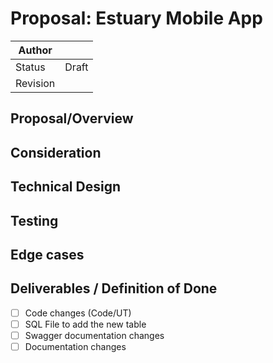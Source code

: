 # Proposal: Estuary Mobile App

| Author |  |
| --- | --- |
| Status | Draft |
| Revision |  |

## Proposal/Overview

## Consideration

## Technical Design

## Testing

## Edge cases

## Deliverables / Definition of Done

- [ ]  Code changes (Code/UT)
- [ ]  SQL File to add the new table
- [ ]  Swagger documentation changes
- [ ]  Documentation changes